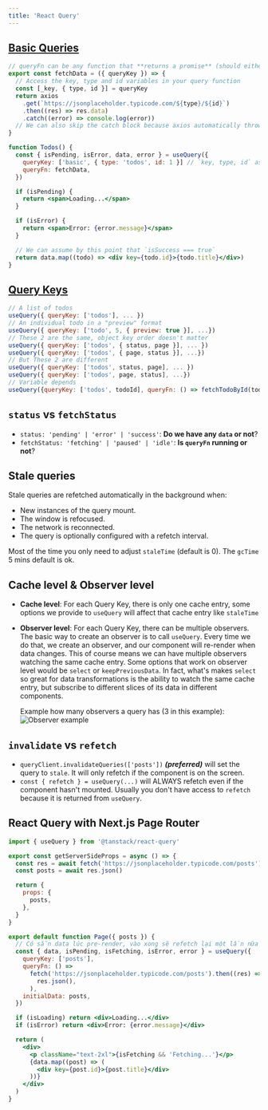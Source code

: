 ```yaml
---
title: 'React Query'
---
```


## [Basic Queries](https://tanstack.com/query/v5/docs/react/guides/queries)

```jsx
// queryFn can be any function that **returns a promise** (should either resolve the data or throw an error)
export const fetchData = ({ queryKey }) => {
  // Access the key, type and id variables in your query function
  const [_key, { type, id }] = queryKey
  return axios
    .get(`https://jsonplaceholder.typicode.com/${type}/${id}`)
    .then((res) => res.data)
    .catch((error) => console.log(error))
  // We can also skip the catch block because axios automatically throws an error, for `fetch` we need to check `res.ok`
}

function Todos() {
  const { isPending, isError, data, error } = useQuery({
    queryKey: ['basic', { type: 'todos', id: 1 }] // `key, type, id` as above
    queryFn: fetchData,
  })

  if (isPending) {
    return <span>Loading...</span>
  }

  if (isError) {
    return <span>Error: {error.message}</span>
  }

  // We can assume by this point that `isSuccess === true`
  return data.map((todo) => <div key={todo.id}>{todo.title}</div>)
}
```

## [Query Keys](https://tanstack.com/query/v5/docs/guides/query-keys)

```js
// A list of todos
useQuery({ queryKey: ['todos'], ... })
// An individual todo in a "preview" format
useQuery({ queryKey: ['todo', 5, { preview: true }], ...})
// These 2 are the same, object key order doesn't matter
useQuery({ queryKey: ['todos', { status, page }], ... })
useQuery({ queryKey: ['todos', { page, status }], ...})
// But These 2 are different
useQuery({ queryKey: ['todos', status, page], ... })
useQuery({ queryKey: ['todos', page, status], ...})
// Variable depends
useQuery({queryKey: ['todos', todoId], queryFn: () => fetchTodoById(todoId)})
```

## `status` vs `fetchStatus`

- `status: 'pending' | 'error' | 'success'`: **Do we have any `data` or not**?
- `fetchStatus: 'fetching' | 'paused' | 'idle'`: **Is `queryFn` running or not**?

## Stale queries

Stale queries are refetched automatically in the background when:

- New instances of the query mount.
- The window is refocused.
- The network is reconnected.
- The query is optionally configured with a refetch interval.

Most of the time you only need to adjust `staleTime` (default is 0). The `gcTime` 5 mins default is ok.

## Cache level & Observer level

- **Cache level**: For each Query Key, there is only one cache entry, some options we provide to `useQuery` will affect that cache entry like `staleTime`
- **Observer level**: For each Query Key, there can be multiple observers. The basic way to create an observer is to call `useQuery`. Every time we do that, we create an observer, and our component will re-render when data changes. This of course means we can have multiple observers watching the same cache entry. Some options that work on observer level would be `select` or `keepPreviousData`. In fact, what's makes `select` so great for data transformations is the ability to watch the same cache entry, but subscribe to different slices of its data in different components.

  Example how many observers a query has (3 in this example):
  ![Observer example](https://d33wubrfki0l68.cloudfront.net/923bb92064234bd61bdb46e651fc769ddac738fe/f2711/blog/static/986ddce4accc50a039147674f2ece7c1/9bf66/observers.png)

## `invalidate` vs `refetch`

- `queryClient.invalidateQueries(['posts'])` **_(preferred)_** will set the query to `stale`. It will only refetch if the component is on the screen.
- `const { refetch } = useQuery(...)` will ALWAYS refetch even if the component hasn't mounted. Usually you don't have access to `refetch` because it is returned from `useQuery`.

## React Query with Next.js Page Router

```jsx
import { useQuery } from '@tanstack/react-query'

export const getServerSideProps = async () => {
  const res = await fetch('https://jsonplaceholder.typicode.com/posts')
  const posts = await res.json()

  return {
    props: {
      posts,
    },
  }
}

export default function Page({ posts }) {
  // Có sẵn data lúc pre-render, vào xong sẽ refetch lại một lần nữa
  const { data, isPending, isFetching, isError, error } = useQuery({
    queryKey: ['posts'],
    queryFn: () =>
      fetch('https://jsonplaceholder.typicode.com/posts').then((res) =>
        res.json(),
      ),
    initialData: posts,
  })

  if (isLoading) return <div>Loading...</div>
  if (isError) return <div>Error: {error.message}</div>

  return (
    <div>
      <p className="text-2xl">{isFetching && 'Fetching...'}</p>
      {data.map((post) => (
        <div key={post.id}>{post.title}</div>
      ))}
    </div>
  )
}
```
